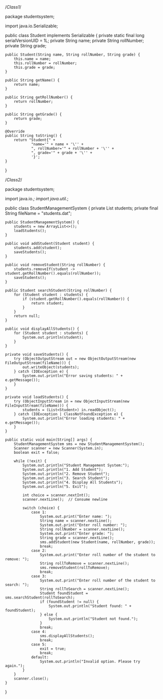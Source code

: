 /*Class1*/

package studentsystem;

import java.io.Serializable;

public class Student implements Serializable {
    private static final long serialVersionUID = 1L;
    private String name;
    private String rollNumber;
    private String grade;

    public Student(String name, String rollNumber, String grade) {
        this.name = name;
        this.rollNumber = rollNumber;
        this.grade = grade;
    }

    public String getName() {
        return name;
    }

    public String getRollNumber() {
        return rollNumber;
    }

    public String getGrade() {
        return grade;
    }

    @Override
    public String toString() {
        return "Student{" +
                "name='" + name + '\'' +
                ", rollNumber='" + rollNumber + '\'' +
                ", grade='" + grade + '\'' +
                '}';
    }
}

/*Class2*/

package studentsystem;

import java.io.*;
import java.util.*;

public class StudentManagementSystem {
    private List<Student> students;
    private final String fileName = "students.dat";

    public StudentManagementSystem() {
        students = new ArrayList<>();
        loadStudents();
    }

    public void addStudent(Student student) {
        students.add(student);
        saveStudents();
    }

    public void removeStudent(String rollNumber) {
        students.removeIf(student -> student.getRollNumber().equals(rollNumber));
        saveStudents();
    }

    public Student searchStudent(String rollNumber) {
        for (Student student : students) {
            if (student.getRollNumber().equals(rollNumber)) {
                return student;
            }
        }
        return null;
    }

    public void displayAllStudents() {
        for (Student student : students) {
            System.out.println(student);
        }
    }

    private void saveStudents() {
        try (ObjectOutputStream out = new ObjectOutputStream(new FileOutputStream(fileName))) {
            out.writeObject(students);
        } catch (IOException e) {
            System.out.println("Error saving students: " + e.getMessage());
        }
    }

    private void loadStudents() {
        try (ObjectInputStream in = new ObjectInputStream(new FileInputStream(fileName))) {
            students = (List<Student>) in.readObject();
        } catch (IOException | ClassNotFoundException e) {
            System.out.println("Error loading students: " + e.getMessage());
        }
    }

    public static void main(String[] args) {
        StudentManagementSystem sms = new StudentManagementSystem();
        Scanner scanner = new Scanner(System.in);
        boolean exit = false;

        while (!exit) {
            System.out.println("Student Management System:");
            System.out.println("1. Add Student");
            System.out.println("2. Remove Student");
            System.out.println("3. Search Student");
            System.out.println("4. Display All Students");
            System.out.println("5. Exit");

            int choice = scanner.nextInt();
            scanner.nextLine();  // Consume newline

            switch (choice) {
                case 1:
                    System.out.print("Enter name: ");
                    String name = scanner.nextLine();
                    System.out.print("Enter roll number: ");
                    String rollNumber = scanner.nextLine();
                    System.out.print("Enter grade: ");
                    String grade = scanner.nextLine();
                    sms.addStudent(new Student(name, rollNumber, grade));
                    break;
                case 2:
                    System.out.print("Enter roll number of the student to remove: ");
                    String rollToRemove = scanner.nextLine();
                    sms.removeStudent(rollToRemove);
                    break;
                case 3:
                    System.out.print("Enter roll number of the student to search: ");
                    String rollToSearch = scanner.nextLine();
                    Student foundStudent = sms.searchStudent(rollToSearch);
                    if (foundStudent != null) {
                        System.out.println("Student found: " + foundStudent);
                    } else {
                        System.out.println("Student not found.");
                    }
                    break;
                case 4:
                    sms.displayAllStudents();
                    break;
                case 5:
                    exit = true;
                    break;
                default:
                    System.out.println("Invalid option. Please try again.");
            }
        }
        scanner.close();
    }
}
